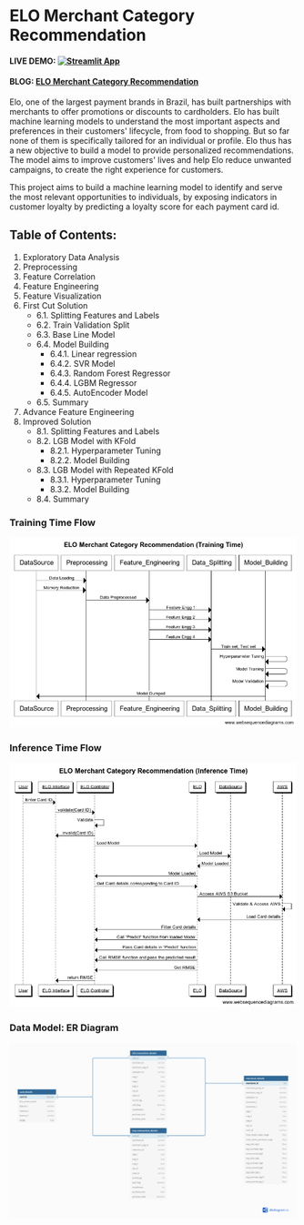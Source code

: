 # ELO Merchant Category Recommendation

#### LIVE DEMO: [![Streamlit App](https://static.streamlit.io/badges/streamlit_badge_black_white.svg)](https://share.streamlit.io/shekhartz/elo-app)

#### BLOG: [ELO Merchant Category Recommendation](https://pub.towardsai.net/elo-merchant-category-recommendation-6c15049f76d5)

Elo, one of the largest payment brands in Brazil, has built partnerships with merchants to offer promotions or discounts to cardholders. Elo has built machine learning models to understand the most important aspects and preferences in their customers' lifecycle, from food to shopping. But so far none of them is specifically tailored for an individual or profile. Elo thus has a new objective to build a model to provide personalized recommendations. The model aims to improve customers' lives and help Elo reduce unwanted campaigns, to create the right experience for customers.

This project aims to build a machine learning model to identify and serve the most relevant opportunities to individuals, by exposing indicators in customer loyalty by predicting a loyalty score for each payment card id.


## Table of Contents:

1. Exploratory Data Analysis
2. Preprocessing
3. Feature Correlation
4. Feature Engineering
5. Feature Visualization
6. First Cut Solution
    - 6.1. Splitting Features and Labels
    - 6.2. Train Validation Split
    - 6.3. Base Line Model
    - 6.4. Model Building
        - 6.4.1. Linear regression
        - 6.4.2. SVR Model
        - 6.4.3. Random Forest Regressor
        - 6.4.4. LGBM Regressor
        - 6.4.5. AutoEncoder Model
    - 6.5. Summary
7. Advance Feature Engineering
8. Improved Solution
    - 8.1. Splitting Features and Labels
    - 8.2. LGB Model with KFold
        - 8.2.1. Hyperparameter Tuning
        - 8.2.2. Model Building
    - 8.3. LGB Model with Repeated KFold
        - 8.3.1. Hyperparameter Tuning
        - 8.3.2. Model Building
    - 8.4. Summary

### Training Time Flow
![alt text](https://github.com/shekhartz/elo/blob/master/Seq_diagram_Training_Time.png "Sequence diagram Training Time")

### Inference Time Flow
![alt text](https://github.com/shekhartz/elo/blob/master/Seq_diagram_Inference_Time.png "Sequence diagram Inference Time")

### Data Model: ER Diagram
![alt text](https://github.com/shekhartz/elo/blob/master/DataModel_ER.png "ER diagram")

